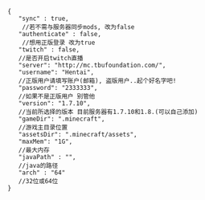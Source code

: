 	{
	   "sync" : true,                                  
	   	//若不需与服务器同步mods, 改为false
	   "authenticate" : false,                         
	    //想用正版登录 改为true
	   "twitch" : false,		
	   //是否开启twitch直播
	   "server": "http://mc.tbufoundation.com/",
	   "username": "Hentai",                           
	   //正版用户请填写账户(邮箱), 盗版用户..起个好名字吧!
	   "password": "2333333",                          
	   //如果不是正版用户 别管他
	   "version": "1.7.10",                            
	   //当前所选择的版本 目前服务器有1.7.10和1.8.(可以自己添加)
	   "gameDir": ".minecraft",                        
	   //游戏主目录位置
	   "assetsDir": ".minecraft/assets",
	   "maxMem": "1G",                                 
	   //最大内存
	   "javaPath" : "",                                
	   //java的路径
	   "arch" : "64"                                   
	   //32位或64位
	}
